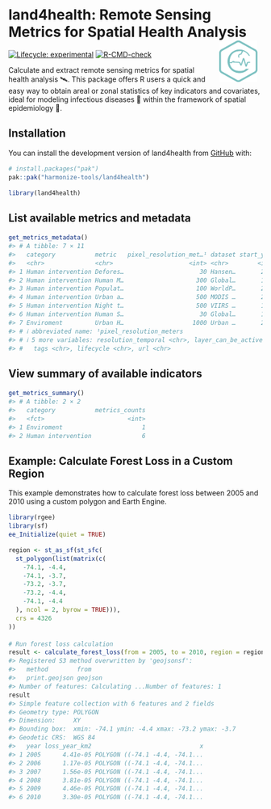 
<!-- README.md is generated from README.Rmd. Please edit that file -->

# land4health: Remote Sensing Metrics for Spatial Health Analysis <img src="man/figures/logo.png" align="right" hspace="10" vspace="0" width="15%">

<!-- badges: start -->

[![Lifecycle:
experimental](https://img.shields.io/badge/lifecycle-experimental-orange.svg)](https://lifecycle.r-lib.org/articles/stages.html#experimental)
[![R-CMD-check](https://github.com/harmonize-tools/land4health/actions/workflows/R-CMD-check.yaml/badge.svg)](https://github.com/harmonize-tools/land4health/actions/workflows/R-CMD-check.yaml)
<!-- badges: end -->

Calculate and extract remote sensing metrics for spatial health analysis
🛰️. This package offers R users a quick and easy way to obtain areal or
zonal statistics of key indicators and covariates, ideal for modeling
infectious diseases 🦠 within the framework of spatial epidemiology 🏥.

## Installation

You can install the development version of land4health from
[GitHub](https://github.com/) with:

``` r
# install.packages("pak")
pak::pak("harmonize-tools/land4health")
```

``` r
library(land4health)
```

## List available metrics and metadata

``` r
get_metrics_metadata()
#> # A tibble: 7 × 11
#>   category           metric   pixel_resolution_met…¹ dataset start_year end_year
#>   <chr>              <chr>                     <int> <chr>        <int>    <int>
#> 1 Human intervention Defores…                     30 Hansen…       2000     2023
#> 2 Human intervention Human M…                    300 Global…       1990     2017
#> 3 Human intervention Populat…                    100 WorldP…       2000     2021
#> 4 Human intervention Urban a…                    500 MODIS …       2001     2022
#> 5 Human intervention Night t…                    500 VIIRS …       1992     2023
#> 6 Human intervention Human S…                     30 Global…       1975     2030
#> 7 Enviroment         Urban H…                   1000 Urban …       2003     2020
#> # ℹ abbreviated name: ¹​pixel_resolution_meters
#> # ℹ 5 more variables: resolution_temporal <chr>, layer_can_be_actived <lgl>,
#> #   tags <chr>, lifecycle <chr>, url <chr>
```

## View summary of available indicators

``` r
get_metrics_summary()
#> # A tibble: 2 × 2
#>   category           metrics_counts
#>   <fct>                       <int>
#> 1 Enviroment                      1
#> 2 Human intervention              6
```

## Example: Calculate Forest Loss in a Custom Region

This example demonstrates how to calculate forest loss between 2005 and
2010 using a custom polygon and Earth Engine.

``` r
library(rgee)
library(sf)
ee_Initialize(quiet = TRUE)
```

``` r
region <- st_as_sf(st_sfc(
  st_polygon(list(matrix(c(
    -74.1, -4.4,
    -74.1, -3.7,
    -73.2, -3.7,
    -73.2, -4.4,
    -74.1, -4.4
  ), ncol = 2, byrow = TRUE))),
  crs = 4326
))

# Run forest loss calculation
result <- calculate_forest_loss(from = 2005, to = 2010, region = region)
#> Registered S3 method overwritten by 'geojsonsf':
#>   method        from   
#>   print.geojson geojson
#> Number of features: Calculating ...Number of features: 1
result
#> Simple feature collection with 6 features and 2 fields
#> Geometry type: POLYGON
#> Dimension:     XY
#> Bounding box:  xmin: -74.1 ymin: -4.4 xmax: -73.2 ymax: -3.7
#> Geodetic CRS:  WGS 84
#>   year loss_year_km2                              x
#> 1 2005      4.41e-05 POLYGON ((-74.1 -4.4, -74.1...
#> 2 2006      1.17e-05 POLYGON ((-74.1 -4.4, -74.1...
#> 3 2007      1.56e-05 POLYGON ((-74.1 -4.4, -74.1...
#> 4 2008      3.81e-05 POLYGON ((-74.1 -4.4, -74.1...
#> 5 2009      4.46e-05 POLYGON ((-74.1 -4.4, -74.1...
#> 6 2010      3.30e-05 POLYGON ((-74.1 -4.4, -74.1...
```
